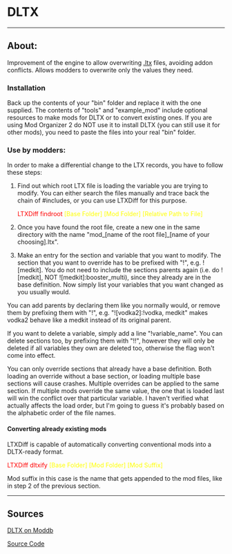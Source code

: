 # DLTX

___

## About:
Improvement of the engine to allow overwriting [.ltx](../configs/ltx-files.md) files, avoiding addon conflicts.
Allows modders to overwrite only the values they need.

### Installation
Back up the contents of your "bin" folder and replace it with the one supplied. The contents of "tools" and "example_mod" include optional resources to make mods for DLTX or to convert existing ones. If you are using Mod Organizer 2 do NOT use it to install DLTX (you can still use it for other mods), you need to paste the files into your real "bin" folder.

### Use by modders:
In order to make a differential change to the LTX records, you have to follow these steps:

1. Find out which root LTX file is loading the variable you are trying to modify. You can either search the files manually and trace back the chain of #includes, or you can use LTXDiff for this purpose.

    <text style="color: red">LTXDiff findroot</text> <text style="color: yellow">[Base Folder] [Mod Folder] [Relative Path to File]</text>

2. Once you have found the root file, create a new one in the same directory with the name "mod_[name of the root file]_[name of your choosing].ltx".

3. Make an entry for the section and variable that you want to modify. The section that you want to override has to be prefixed with "!", e.g. ![medkit]. You do not need to include the sections parents again (i.e. do ![medkit], NOT ![medkit]:booster_multi), since they already are in the base definition. Now simply list your variables that you want changed as you usually would.

You can add parents by declaring them like you normally would, or remove them by prefixing them with "!", e.g. "![vodka2]:!vodka, medkit" makes vodka2 behave like a medkit instead of its original parent.

If you want to delete a variable, simply add a line "!variable_name". You can delete sections too, by prefixing them with "!!", however they will only be deleted if all variables they own are deleted too, otherwise the flag won't come into effect.

You can only override sections that already have a base definition. Both loading an override without a base section, or loading multiple base sections will cause crashes. Multiple overrides can be applied to the same section. If multiple mods override the same value, the one that is loaded last will win the conflict over that particular variable. I haven't verified what actually affects the load order, but I'm going to guess it's probably based on the alphabetic order of the file names.

#### Converting already existing mods

LTXDiff is capable of automatically converting conventional mods into a DLTX-ready format.

<text style="color: red">LTXDiff dltxify</text> <text style="color: yellow">[Base Folder] [Mod Folder] [Mod Suffix]</text>

Mod suffix in this case is the name that gets appended to the mod files, like in step 2 of the previous section.

___

## Sources
[DLTX on Moddb](https://www.moddb.com/mods/stalker-anomaly/addons/dltx-differential-ltx-loading)

[Source Code](https://github.com/MerelyMezz/LTXDiff)